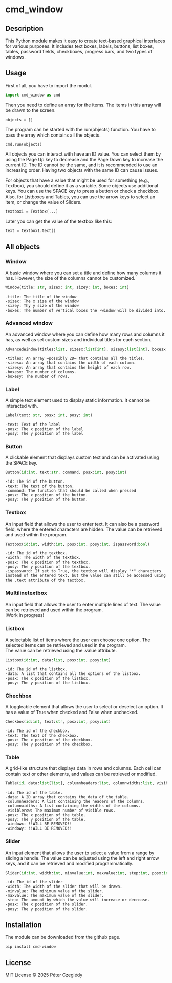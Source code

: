 # cmd_window
## Description

This Python module makes it easy to create text-based graphical interfaces for various purposes. It includes text boxes, labels, buttons, list boxes, tables, password fields, checkboxes, progress bars, and two types of windows.

## Usage
First of all, you have to import the modul.  
```python 
import cmd_window as cmd
```
Then you need to define an array for the items. The items in this array will be drawn to the screen.

```python 
objects = []
```

The program can be started with the run(objects) function. You have to pass the array which contains all the objects.

```python
cmd.run(objects)
```

All objects you can interact with have an ID value. You can select them by using the Page Up key to decrease and the Page Down key to increase the current ID. The ID cannot be the same, and it is recommended to use an increasing order. Having two objects with the same ID can cause issues.

For objects that have a value that might be used for something (e.g., Textbox), you should define it as a variable.
Some objects use additional keys. You can use the SPACE key to press a button or check a checkbox.
Also, for Listboxes and Tables, you can use the arrow keys to select an item, or change the value of Sliders.

```python 
textbox1 = Textbox(...)
```

Later you can get the value of the textbox like this:
```python 
text = textbox1.text()
```

## All objects

### Window
A basic window where you can set a title and define how many columns it has. However, the size of the columns cannot be customized.
```python
Window(title: str, sizex: int, sizey: int, boxes: int)
```

```
-title: The title of the window
-sizex: The x size of the window
-sizey: Thy y size of the window
-boxes: The number of vertical boxes the -window will be divided into.
```

### Advanced window
An advanced window where you can define how many rows and columns it has, as well as set custom sizes and individual titles for each section.

```python
AdvancedWindow(titles:list, sizesx:list[int], sizesy:list[int], boxesx:int, boxesy:int)
```

```
-titles: An array —possibly 2D— that contains all the titles.
-sizesx: An array that contains the width of each column.
-sizesy: An array that contains the height of each row.
-boxesx: The number of columns.
-boxesy: The number of rows.
```

### Label
A simple text element used to display static information. It cannot be interacted with.

```python
Label(text: str, posx: int, posy: int)  
```
```
-text: Text of the label  
-posx: The x position of the label  
-posy: The y position of the label  
```
### Button
A clickable element that displays custom text and can be activated using the SPACE key.

```python
Button(id:int, text:str, command, posx:int, posy:int)
```

```
-id: The id of the button.
-text: The text of the button.
-command: The function that should be called when pressed
-posx: The x position of the button.
-posy: The y position of the button.
```
### Textbox
An input field that allows the user to enter text. It can also be a password field, where the entered characters are hidden. The value can be retrieved and used within the program.
```python
Textbox(id:int, width:int, posx:int, posy:int, ispassword:bool)
```

```
-id: The id of the textbox.
-width: The width of the textbox.
-posx: The x position of the textbox.
-posy: The y position of the textbox.
-ispassword: If set to True, the textbox will display "*" characters instead of the entered text, but the value can still be accessed using the .text attribute of the textbox.
```

### Multilinetextbox
An input field that allows the user to enter multiple lines of text. The value can be retrieved and used within the program.  
!Work in progress!
### Listbox
A selectable list of items where the user can choose one option. The selected items can be retrieved and used in the program.  
The value can be retrieved using the .value attribute.

```python
Listbox(id:int, data:list, posx:int, posy:int)
```

```
-id: The id of the listbox.
-data: A list that contains all the options of the listbox.
-posx: The x position of the listbox.
-posy: The y position of the listbox.
```
### Chechbox
A toggleable element that allows the user to select or deselect an option. It has a value of True when checked and False when unchecked.

```python
Checkbox(id:int, text:str, posx:int, posy:int)
```

```
-id: The id of the checkbox.
-text: The text of the checkbox.
-posx: The x position of the checkbox.
-posy: The y position of the checkbox.
```
### Table 
A grid-like structure that displays data in rows and columns. Each cell can contain text or other elements, and values can be retrieved or modified. 
```python
Table(id, data:list[list], columnheaders:list, columnwidths:list, visiblerows:int, posx:int, posy:int, windowx:int, windowy:int)
```

```
-id: The id of the table.
-data: A 2D array that contains the data of the table.
-columnheaders: A list containing the headers of the columns.
-columnwidths: A list containing the widths of the columns.
-visiblerow: The maximum number of visible rows.
-posx: The x position of the table.
-posy: The y position of the table.
-windowx: !!WILL BE REMOVED!!
-windowy: !!WILL BE REMOVED!!
```
### Slider
An input element that allows the user to select a value from a range by sliding a handle. The value can be adjusted using the left and right arrow keys, and it can be retrieved and modified programmatically.

```python
Slider(id:int, width:int, minvalue:int, maxvalue:int, step:int, posx:int, posy:int)
```

```
-id: The id of the slider
-width: The width of the slider that will be drawn.
-minvalue: The minimum value of the slider.
-maxvalue: The maximum value of the slider.
-step: The amount by which the value will increase or decrease.
-posx: The x position of the slider.
-posy: The y position of the slider.
```
## Installation

The module can be downloaded from the github page.
```sh
pip install cmd-window
```
## License
MIT License © 2025 Péter Czeglédy